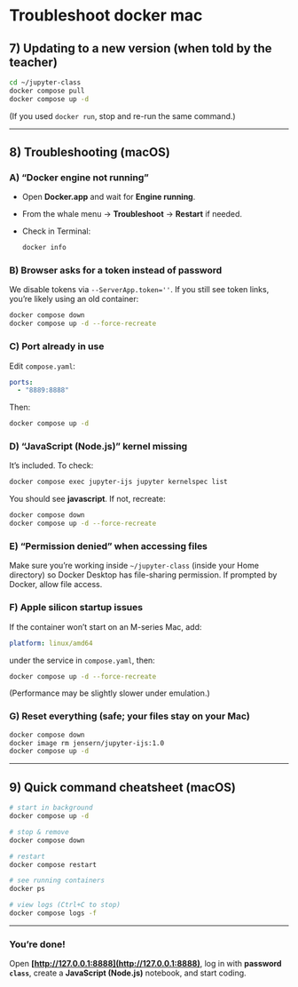 # Troubleshoot docker mac

## 7) Updating to a new version (when told by the teacher)

```bash
cd ~/jupyter-class
docker compose pull
docker compose up -d
```

(If you used `docker run`, stop and re-run the same command.)

---

## 8) Troubleshooting (macOS)

### A) “Docker engine not running”

* Open **Docker.app** and wait for **Engine running**.
* From the whale menu → **Troubleshoot** → **Restart** if needed.
* Check in Terminal:

  ```bash
  docker info
  ```

### B) Browser asks for a token instead of password

We disable tokens via `--ServerApp.token=''`. If you still see token links, you’re likely using an old container:

```bash
docker compose down
docker compose up -d --force-recreate
```

### C) Port already in use

Edit `compose.yaml`:

```yaml
ports:
  - "8889:8888"
```

Then:

```bash
docker compose up -d
```

### D) “JavaScript (Node.js)” kernel missing

It’s included. To check:

```bash
docker compose exec jupyter-ijs jupyter kernelspec list
```

You should see **javascript**. If not, recreate:

```bash
docker compose down
docker compose up -d --force-recreate
```

### E) “Permission denied” when accessing files

Make sure you’re working inside `~/jupyter-class` (inside your Home directory) so Docker Desktop has file-sharing permission.
If prompted by Docker, allow file access.

### F) Apple silicon startup issues

If the container won’t start on an M-series Mac, add:

```yaml
platform: linux/amd64
```

under the service in `compose.yaml`, then:

```bash
docker compose up -d --force-recreate
```

(Performance may be slightly slower under emulation.)

### G) Reset everything (safe; your files stay on your Mac)

```bash
docker compose down
docker image rm jensern/jupyter-ijs:1.0
docker compose up -d
```

---

## 9) Quick command cheatsheet (macOS)

```bash
# start in background
docker compose up -d

# stop & remove
docker compose down

# restart
docker compose restart

# see running containers
docker ps

# view logs (Ctrl+C to stop)
docker compose logs -f
```

---

### You’re done!

Open **[http://127.0.0.1:8888](http://127.0.0.1:8888)**, log in with **password `class`**, create a **JavaScript (Node.js)** notebook, and start coding.